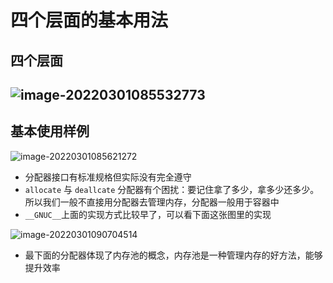# 四个层面的基本用法

## 四个层面

## ![image-20220301085532773](https://s2.loli.net/2022/03/01/MBiNOaUAkSes6GV.png)



## 基本使用样例

![image-20220301085621272](https://s2.loli.net/2022/03/01/VgcFQGH6heJAI31.png)

* 分配器接口有标准规格但实际没有完全遵守
* `allocate` 与 `deallcate` 分配器有个困扰：要记住拿了多少，拿多少还多少。所以我们一般不直接用分配器去管理内存，分配器一般用于容器中
* `__GNUC__`上面的实现方式比较早了，可以看下面这张图里的实现

![image-20220301090704514](https://s2.loli.net/2022/03/01/wReLs9SovxkMhld.png)

* 最下面的分配器体现了内存池的概念，内存池是一种管理内存的好方法，能够提升效率